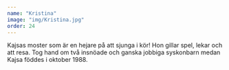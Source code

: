 ```yaml
---
name: "Kristina"
image: "img/Kristina.jpg"
order: 24
---
```

Kajsas moster som är en hejare på att sjunga i kör! Hon gillar spel, lekar och att resa. Tog hand om två insnöade och ganska jobbiga syskonbarn medan Kajsa föddes i oktober 1988.
